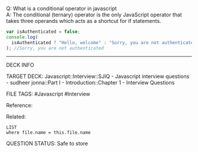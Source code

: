 Q: What is a conditional operator in javascript  
A: The conditional (ternary) operator is the only JavaScript operator that takes three operands which acts as a shortcut for if statements.
```javascript
var isAuthenticated = false;
console.log(
  isAuthenticated ? "Hello, welcome" : "Sorry, you are not authenticated",
); //Sorry, you are not authenticated
```
<!--ID: 1693596707754-->

---

DECK INFO

TARGET DECK: Javascript::Interview::SJIQ - Javascript interview questions - sudheer jonna::Part I - Introduction::Chapter 1 - Interview Questions

FILE TAGS: #Javascript #Interview

Reference:

Related:

```dataview
LIST
where file.name = this.file.name
```

QUESTION STATUS: Safe to store